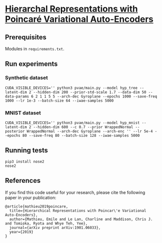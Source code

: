 # [Hierarchal Representations with Poincaré Variational Auto-Encoders](https://arxiv.org/abs/1901.06033)

## Prerequisites
Modules in `requirements.txt`.

## Run experiments

### Synthetic dataset
```
CUDA_VISIBLE_DEVICES='' python3 pvae/main.py --model hyp_tree --latent-dim 2 --hidden-dim 200 --prior-std-scale 1.7 --data-dim 50 --data-params 6 2 1 1 5 5 --arch-dec Gyroplane --epochs 1000 --save-freq 1000 --lr 1e-3 --batch-size 64 --iwae-samples 5000
```

### MNIST dataset
```
CUDA_VISIBLE_DEVICES='' python3 pvae/main.py --model hyp_mnist --latent-dim 2 --hidden-dim 600 --c 0.7 --prior WrappedNormal --posterior WrappedNormal --arch-dec Gyroplane --arch-enc '' --lr 5e-4 --epochs 80 --save-freq 80 --batch-size 128 --iwae-samples 5000
```

## Running tests

```
pip3 install nose2
nose2
```

## References

If you find this code useful for your research, please cite the following paper in your publication:

```
@article{mathieu2019poincare,
  title={Hierarchical Representations with Poincar\'e Variational Auto-Encoders},
  author={Mathieu, Emile and Le Lan, Charline and Maddison, Chris J. and Tomioka, Ryota and Whye Teh, Yee},
  journal={arXiv preprint arXiv:1901.06033},
  year={2019}
}
```

